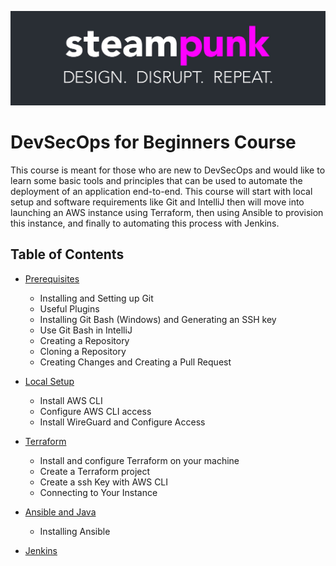 ![Logo](https://github.com/SteampunkFoundry/images/raw/master/steampunk_banner-white_pink_on_grey.jfif)

# DevSecOps for Beginners Course

This course is meant for those who are new to DevSecOps and would like to
learn some basic tools and principles that can be used to automate the
deployment of an application end-to-end. This course will start with local setup
and software requirements like Git and IntelliJ then will move into launching an
AWS instance using Terraform, then using Ansible to provision this instance, and
finally to automating this process with Jenkins.

## Table of Contents

+ [Prerequisites](./Prerequisites.md)
    + Installing and Setting up Git 
    + Useful Plugins
    + Installing Git Bash (Windows) and Generating an SSH key
    + Use Git Bash in IntelliJ
    + Creating a Repository
    + Cloning a Repository
    + Creating Changes and Creating a Pull Request


+ [Local Setup](./LocalSetup.md)
    + Install AWS CLI
    + Configure AWS CLI access
    + Install WireGuard and Configure Access

+ [Terraform](./Terraform.md)
    + Install and configure Terraform on your machine
    + Create a Terraform project
    + Create a ssh Key with AWS CLI
    + Connecting to Your Instance

+ [Ansible and Java](./Ansible.md)
    + Installing Ansible

+ [Jenkins](./Jenkins.md)

